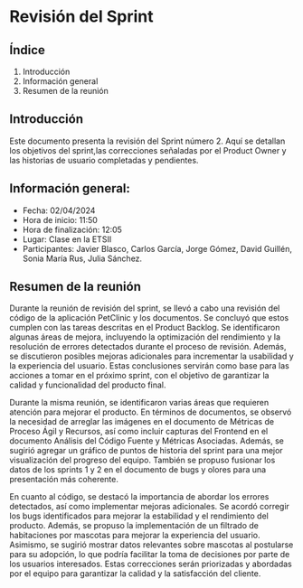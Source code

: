 # Revisión del Sprint

## Índice

1. Introducción
2. Información general
3. Resumen de la reunión

## Introducción

Este documento presenta la revisión del Sprint número 2. Aquí se detallan los objetivos del sprint,las correcciones señaladas por el Product Owner y las historias de usuario completadas y pendientes.

## Información general: 
- Fecha:    02/04/2024
- Hora de inicio: 11:50
- Hora de finalización: 12:05
- Lugar: Clase en la ETSII
- Participantes: Javier Blasco, Carlos García, Jorge Gómez, David Guillén, Sonia María Rus, Julia Sánchez.

## Resumen de la reunión
Durante la reunión de revisión del sprint, se llevó a cabo una revisión del código de la aplicación PetClinic y los documentos. Se concluyó que estos cumplen con las tareas descritas en el Product Backlog. Se identificaron algunas áreas de mejora, incluyendo la optimización del rendimiento y la resolución de errores detectados durante el proceso de revisión. Además, se discutieron posibles mejoras adicionales para incrementar la usabilidad y la experiencia del usuario. Estas conclusiones servirán como base para las acciones a tomar en el próximo sprint, con el objetivo de garantizar la calidad y funcionalidad del producto final.

Durante la misma reunión, se identificaron varias áreas que requieren atención para mejorar el producto. En términos de documentos, se observó la necesidad de arreglar las imágenes en el documento de Métricas de Proceso Ágil y Recursos, así como incluir capturas del Frontend en el documento Análisis del Código Fuente y Métricas Asociadas. Además, se sugirió agregar un gráfico de puntos de historia del sprint para una mejor visualización del progreso del equipo. También se propuso fusionar los datos de los sprints 1 y 2 en el documento de bugs y olores para una presentación más coherente.

En cuanto al código, se destacó la importancia de abordar los errores detectados, así como implementar mejoras adicionales. Se acordó corregir los bugs identificados para mejorar la estabilidad y el rendimiento del producto. Además, se propuso la implementación de un filtrado de habitaciones por mascotas para mejorar la experiencia del usuario. Asimismo, se sugirió mostrar datos relevantes sobre mascotas al postularse para su adopción, lo que podría facilitar la toma de decisiones por parte de los usuarios interesados. Estas correcciones serán priorizadas y abordadas por el equipo para garantizar la calidad y la satisfacción del cliente.
